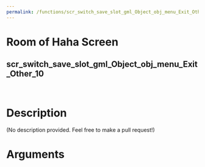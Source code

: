 ```yaml
---
permalink: /functions/scr_switch_save_slot_gml_Object_obj_menu_Exit_Other_10
---
```

# Room of Haha Screen  
## scr_switch_save_slot_gml_Object_obj_menu_Exit_Other_10  
&nbsp;  
# Description  
(No description provided. Feel free to make a pull request!) 
&nbsp;  
# Arguments


